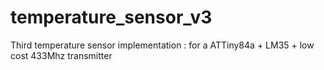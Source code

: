 # temperature_sensor_v3
Third temperature sensor implementation : for a ATTiny84a + LM35 + low cost 433Mhz transmitter
